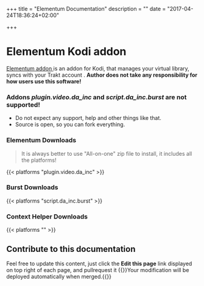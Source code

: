 +++
title = "Elementum Documentation"
description = ""
date = "2017-04-24T18:36:24+02:00"

+++

# Elementum Kodi addon
[Elementum addon <i class='fab fa-github'></i>](https://github.com/mrjdainc/plugin.video.da_inc) is an addon for Kodi, that manages your virtual library, syncs with your Trakt account . **Author does not take any responsibility for how users use this software!**

### Addons *plugin.video.da_inc* and *script.da_inc.burst* are not supported! 
* Do not expect any support, help and other things like that.
* Source is open, so you can fork everything.

### Elementum Downloads

> It is always better to use "All-on-one" zip file to install, it includes all the platforms!

{{< platforms "plugin.video.da_inc" >}}

### Burst Downloads

{{< platforms "script.da_inc.burst" >}}

### Context Helper Downloads

{{< platforms "" >}}

## Contribute to this documentation
Feel free to update this content, just click the **Edit this page** link displayed on top right of each page, and pullrequest it
{{<alert>}}Your modification will be deployed automatically when merged.{{</alert>}}
